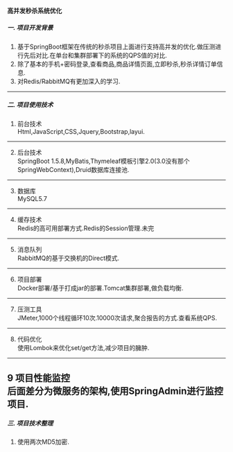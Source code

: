 #### 高并发秒杀系统优化
##### 一. 项目开发背景
1. 基于SpringBoot框架在传统的秒杀项目上面进行支持高并发的优化.做压测进行先后对比.在单台和集群部署下的系统的QPS值的对比. 
2. 除了基本的手机+密码登录,查看商品,商品详情页面,立即秒杀,秒杀详情订单信息.
3. 对Redis/RabbitMQ有更加深入的学习.
 ---
##### 二. 项目使用技术
1. 前台技术<br/>
  Html,JavaScript,CSS,Jquery,Bootstrap,layui.<br/>
  ---
2. 后台技术<br/>
  SpringBoot 1.5.8,MyBatis,Thymeleaf模板引擎2.0(3.0没有那个SpringWebContext),Druid数据库连接池.
  ---
3. 数据库<br/>
   MySQL5.7
  ---
4. 缓存技术<br/>
   Redis的高可用部署方式.Redis的Session管理.未完
  ---
5. 消息队列<br/>
   RabbitMQ的基于交换机的Direct模式.
  ---
6. 项目部署<br/>
   Docker部署/基于打成jar的部署.Tomcat集群部署,做负载均衡.
  ---
7. 压测工具<br/>
   JMeter,1000个线程循环10次.10000次请求,聚合报告的方式.查看系统QPS.
  --- 
8. 代码优化<br/>
   使用Lombok来优化set/get方法,减少项目的臃肿.
  ---
9  项目性能监控<br/>
   后面差分为微服务的架构,使用SpringAdmin进行监控项目.
  ---   
##### 三. 项目技术整理
1. 使用两次MD5加密.       
      
       
     
  
      
    
     
